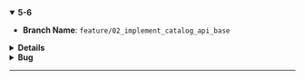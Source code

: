 <details open>
<summary id="5-6"><strong>5-6</strong></summary>

- **Branch Name**: `feature/02_implement_catalog_api_base`

<details oepn>
<summary><strong>Details</strong></summary>

- **Architecture**:
![alt text](img/common/1734321999000-e6a3e4a3-3edf-46fe-9d11-d6cd0e5feb28_16.jpg)
- **Implementation**:
    - Create project repo and add  `.gitignore` file
    - Create `BuildingBlock` and `CatalogAPI` using `.Net8`
        > [!NOTE]
        > When create project, you need to create actual folder, folder in `Visual Studio` is logic folder and not actually being created in File Explorer, you have to go to `File Explorer` and in your project folder create the folder you want or specific it in the path when create new project
        - `BuildingBlock`, project for common library that used in the solution
        - `CatalogAPI`, place for Catalog logic
    - `BuildingBlock` change
        - Install common library
            - `MediatR` ver `12.4.1`
            - `Carter` ver `8.2.1`
            - `Mapster` ver `7.4.1`
    - `CatalogAPI` change
        - Add reference to project `BuildingBlock`
        - Implement `Global using` to simplify import 
        - Register/Implement common library
            - `MediatR`
            - `Carter`
            - `Mapster`
        - Implement exclusive library
            - `Marten` ver `7.34.1`
        - Implement `Minimal API endpoint` using `Carter` library 
        - Implement basic api
            - get products
            - create product
            - get product by id
            - get product by category
            - update product
            - delete product
    - `Docker` change
        - Containerized CatalogDb (PostgreSQL)
        - Add `Docker-Compose`
    
    - Add `Docker Compose` this step should use `Visual Studio` because at the time of writing this
        - it seem like Visual Studio have more support when it come to generating docker file 
        - i don't familiar with docker file enough
        - to follow with the author of the course

    - How to check CatalogDb in Docker container
        - In `cmd`
            - Run ```docker ps``` to shows running containers
            - Run ```docker exec -it {container_id} bash``` to open bash shell of your container
            - Run ```psql -U {username} to open PostgreSQL terminial
        - In `PostgreSQL terminial`
            - Run `\l` to list all database
            - Run `\q` for exit  PostgreSQL command line utility `psql`
            - Run `\c {database_name}` to connect to  specific database (when connected you can execute sql command)
            - Run `\d` to list database objects

    - Connect to database
    ![alt text](img/5-6/image-9.png)
    ![alt text](img/5-6/image-8.png)
    ![alt text](img/5-6/image-10.png)
    - Check data in database after create
    ![alt text](img/5-6/image-11.png)
     ```select * from mt_doc_product;```
     ![alt text](img/5-6/image-12.png)


</details>
   
<details>
<summary><strong>Bug</strong></summary>

- **Bug 1**: Carter modules are not registered in ASP.NET Core app
    - Problem: 
        - Using `Carter 8.2.1` does not directly support If you use layered architecture and If you added the Carter to service layer , not to WebAPI layer
    - Solution:
        - [Github link](https://stackoverflow.com/questions/77180710/carter-modules-are-not-registered-in-asp-net-core-app/79015329#79015329)
        - Solution 1:
            - Create own `DependencyContextAssemblyCatalog` class like as below:
```csharp
    public class DependencyContextAssemblyCatalogCustom : DependencyContextAssemblyCatalog
    {
        public override IReadOnlyCollection<Assembly> GetAssemblies()
        {
            return new List<Assembly> { typeof(Program).Assembly };
        }
    }
```

- Register the `Carter` like as below in `Program.cs`

```csharp
builder.Services.AddCarter(new DependencyContextAssemblyCatalogCustom());
```

Solution 2:

You only need to add the Carter library to the entry assembly (for example Web API project) 

Register the `Carter` like as below in `Program.cs`

```csharp
builder.Services.AddCarter();
```
- **Bug 2**: Class cannot have a primary constructor
    - Problem
        - Visual studio show error `Class cannot have a primary constructor` but still build success
    - Solution
        - [Github Solution](https://stackoverflow.com/questions/77487192/primary-constructor-feature-c12-doesnt-compile)
        - Due to out date `ReSharper` causing the error, update `ReSharper` then restart `Visual Studio` and the error will be reslove

</details>

</details>

---